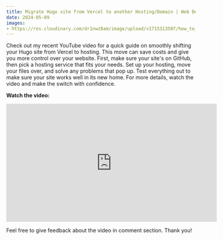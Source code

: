 ```yaml
---
title: Migrate Hugo site from Vercel to another Hosting/Domain | Web Dev
date: 2024-05-09
images:
- https://res.cloudinary.com/dr1nwz8am/image/upload/v1715313507/how_to_migrate_websites_vercel_to_own_domain_hosting_qjhv1y.webp
---
```


Check out my recent YouTube video for a quick guide on smoothly shifting your Hugo site from Vercel to hosting. This move can save costs and give you more control over your website. First, make sure your site's on GitHub, then pick a hosting service that fits your needs. Set up your hosting, move your files over, and solve any problems that pop up. Test everything out to make sure your site works well in its new home. For more details, watch the video and make the switch with confidence.

<!-- [Watch the video](https://youtu.be/Ih44j5y91i4) -->
**Watch the video:**
<iframe width="560" height="315" src="https://www.youtube.com/embed/Ih44j5y91i4" frameborder="0" allow="accelerometer; autoplay; clipboard-write; encrypted-media; gyroscope; picture-in-picture" allowfullscreen></iframe>


Feel free to give feedback about the video in comment section.
Thank you!

